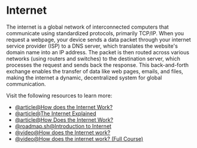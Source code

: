 # Internet

The internet is a global network of interconnected computers that communicate using standardized protocols, primarily TCP/IP. When you request a webpage, your device sends a data packet through your internet service provider (ISP) to a DNS server, which translates the website's domain name into an IP address. The packet is then routed across various networks (using routers and switches) to the destination server, which processes the request and sends back the response. This back-and-forth exchange enables the transfer of data like web pages, emails, and files, making the internet a dynamic, decentralized system for global communication.

Visit the following resources to learn more:

- [@article@How does the Internet Work?](https://cs.fyi/guide/how-does-internet-work)
- [@article@The Internet Explained](https://www.vox.com/2014/6/16/18076282/the-internet)
- [@article@How Does the Internet Work?](http://web.stanford.edu/class/msande91si/www-spr04/readings/week1/InternetWhitepaper.htm)
- [@roadmap.sh@Introduction to Internet](/guides/what-is-internet)
- [@video@How does the Internet work?](https://www.youtube.com/watch?v=x3c1ih2NJEg)
- [@video@How does the internet work? (Full Course)](https://www.youtube.com/watch?v=zN8YNNHcaZc)
